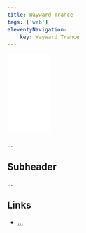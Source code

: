 ```yaml
---
title: Wayward Trance
tags: ['web']
eleventyNavigation:
	key: Wayward Trance
---
```


![image](/img/Emblem_White_100px.png)

...

## Subheader

...

## Links
- [...]()